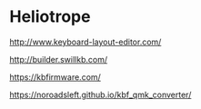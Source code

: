 # Heliotrope


http://www.keyboard-layout-editor.com/

http://builder.swillkb.com/

https://kbfirmware.com/

https://noroadsleft.github.io/kbf_qmk_converter/